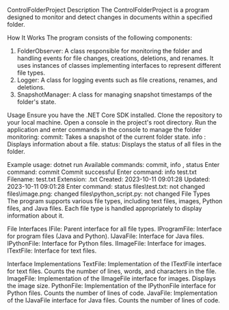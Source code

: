ControlFolderProject
Description
The ControlFolderProject is a program designed to monitor and detect changes in documents within a specified folder.

How It Works
The program consists of the following components:

1. FolderObserver: A class responsible for monitoring the folder and handling events for file changes, creations, deletions, and renames. It uses instances of classes implementing interfaces to represent different file types.
2. Logger: A class for logging events such as file creations, renames, and deletions.
3. SnapshotManager: A class for managing snapshot timestamps of the folder's state.

Usage
Ensure you have the .NET Core SDK installed.
Clone the repository to your local machine.
Open a console in the project's root directory.
Run the application and enter commands in the console to manage the folder monitoring:
commit: Takes a snapshot of the current folder state.
info <filename>: Displays information about a file.
status: Displays the status of all files in the folder.

Example usage:
dotnet run
Available commands: commit, info <filename>, status
Enter command: commit
Commit successful
Enter command: info test.txt
Filename: test.txt
Extension: .txt
Created: 2023-10-11 09:01:28
Updated: 2023-10-11 09:01:28
Enter command: status
files\test.txt: not changed
files\image.png: changed
files\python_script.py: not changed
File Types
The program supports various file types, including text files, images, Python files, and Java files. Each file type is handled appropriately to display information about it.

File Interfaces
IFile: Parent interface for all file types.
IProgramFile: Interface for program files (Java and Python).
IJavaFile: Interface for Java files.
IPythonFile: Interface for Python files.
IImageFile: Interface for images.
ITextFile: Interface for text files.

Interface Implementations
TextFile: Implementation of the ITextFile interface for text files. Counts the number of lines, words, and characters in the file.
ImageFile: Implementation of the IImageFile interface for images. Displays the image size.
PythonFile: Implementation of the IPythonFile interface for Python files. Counts the number of lines of code.
JavaFile: Implementation of the IJavaFile interface for Java files. Counts the number of lines of code.
